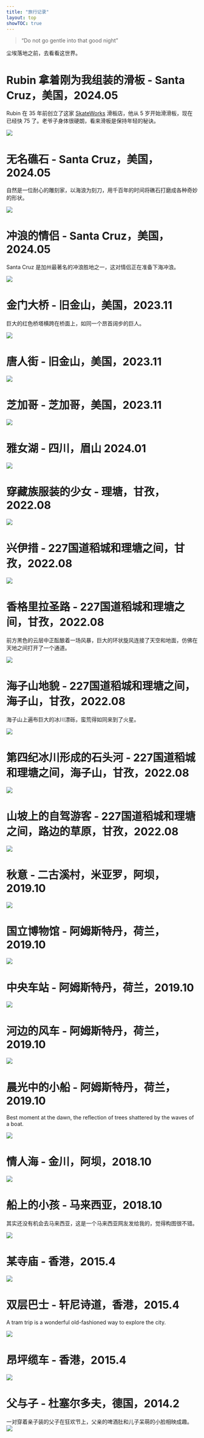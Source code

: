 ```yaml
---
title: "旅行记录"
layout: top
showTOC: true
---
```



> “Do not go gentle into that good night” 

尘埃落地之前，去看看这世界。

# Rubin 拿着刚为我组装的滑板 - Santa Cruz，美国，2024.05

Rubin 在 35 年前创立了这家 [SkateWorks](https://skateworks.com/) 滑板店，他从 5 岁开始滑滑板，现在已经快 75 了。老爷子身体很硬朗，看来滑板是保持年轻的秘诀。

![](https://lh3.googleusercontent.com/pw/AP1GczNVQT9xQ4S6vFIoMUjwT1W2_j1_DE6qpzcbp-P_ThHt5Ks0ypUKxggaFcGe11ilgxYMFeix-iWO9ZG42XW7AcdcfQ7Jujgp2RUl7xRSgXx_nDwxjCxq9ij7fpevK1_R_1A-pHEsi6DPXa1A0DCFmszFag=w3098-h1742-s-no-gm?authuser=0)

# 无名礁石 - Santa Cruz，美国，2024.05

自然是一位耐心的雕刻家，以海浪为刻刀，用千百年的时间将礁石打磨成各种奇妙的形状。

![](/img/photos/PXL_20240527_202502569.jpg)

# 冲浪的情侣 - Santa Cruz，美国，2024.05

Santa Cruz 是加州最著名的冲浪胜地之一，这对情侣正在准备下海冲浪。

![](/img/photos/PXL_20240527_172201795.jpg)

# 金门大桥 - 旧金山，美国，2023.11

巨大的红色桥塔横跨在桥面上，如同一个昂首阔步的巨人。

![](/img/photos/2023-11-golden-gate-bridge.jpg)

# 唐人街 - 旧金山，美国，2023.11

![](/img/photos/2023-11-san-francisco.jpg)

# 芝加哥 - 芝加哥，美国，2023.11

![](/img/photos/2023-11-chicago.jpg)

# 雅女湖 - 四川，眉山 2024.01

![](/img/photos/2023-雅女湖.jpeg)

# 穿藏族服装的少女 - 理塘，甘孜，2022.08

![](/img/photos/2022-理塘-天空之城.jpeg)

# 兴伊措 - 227国道稻城和理塘之间，甘孜，2022.08

![](/img/photos/2022-兴伊措.jpeg)

# 香格里拉圣路 - 227国道稻城和理塘之间，甘孜，2022.08

前方黑色的云层中正酝酿着一场风暴，巨大的环状旋风连接了天空和地面，仿佛在天地之间打开了一个通道。

![](/img/photos/2022-兴伊措路上.jpeg)

# 海子山地貌 - 227国道稻城和理塘之间，海子山，甘孜，2022.08

海子山上遍布巨大的冰川漂砾，蛮荒得如同来到了火星。

![](/img/photos/2022-海子山.jpeg)

# 第四纪冰川形成的石头河 - 227国道稻城和理塘之间，海子山，甘孜，2022.08

![](/img/photos/2022-海子山冰川石头河.jpeg)

# 山坡上的自驾游客 - 227国道稻城和理塘之间，路边的草原，甘孜，2022.08

![](/img/photos/2022-grassland.jpeg)

# 秋意 - 二古溪村，米亚罗，阿坝，2019.10

![](/img/photos/2020-米亚罗.jpeg)

# 国立博物馆 - 阿姆斯特丹，荷兰，2019.10

![](/img/photos/2019-amsterdam-rijksmuseum.jpeg)

# 中央车站 - 阿姆斯特丹，荷兰，2019.10

![](/img/photos/2019-amsterdam-centraal.jpeg)

# 河边的风车 - 阿姆斯特丹，荷兰，2019.10

![](/img/photos/2019-amsterdam-windmill.jpeg)

# 晨光中的小船 - 阿姆斯特丹，荷兰，2019.10

Best moment at the dawn, the reflection of trees shattered by the waves of a boat.

![](/img/photos/2019-amsterdam-boat-at-dawn.jpeg)

# 情人海 - 金川，阿坝，2018.10

![](/img/photos/2018-情人海.jpeg)

# 船上的小孩 - 马来西亚，2018.10

其实还没有机会去马来西亚，这是一个马来西亚网友发给我的，觉得构图很不错。

![](/img/photos/2018-no-name.jpeg)

# 某寺庙 - 香港，2015.4

![](/img/photos/2015-hk-temple.jpeg)

# 双层巴士 - 轩尼诗道，香港，2015.4

A tram trip is a wonderful old-fashioned way to explore the city.

![](/img/photos/2015-hk-bus.jpeg)

# 昂坪缆车 - 香港，2015.4

![](/img/photos/2015-hk-昂坪缆车.jpeg)

# 父与子 - 杜塞尔多夫，德国，2014.2

一对穿着亲子装的父子在狂欢节上，父亲的啤酒肚和儿子呆萌的小脸相映成趣。
![](/img/photos/2014-父与子.jpeg)